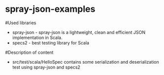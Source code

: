 # spray-json-examples

#Used libraries
* spray-json - spray-json is a lightweight, clean and efficient JSON implementation in Scala.
* specs2 - best testing library for Scala

#Description of content
* src/test/scala/HelloSpec contains some serialization and deserialization test using spray-json and specs2
